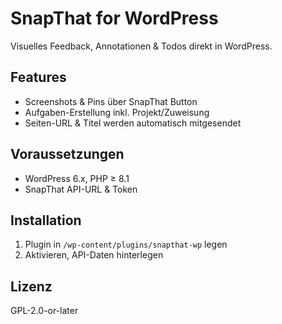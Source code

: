 # SnapThat for WordPress
Visuelles Feedback, Annotationen & Todos direkt in WordPress.

## Features
- Screenshots & Pins über SnapThat Button
- Aufgaben-Erstellung inkl. Projekt/Zuweisung
- Seiten-URL & Titel werden automatisch mitgesendet

## Voraussetzungen
- WordPress 6.x, PHP ≥ 8.1
- SnapThat API-URL & Token

## Installation
1. Plugin in `/wp-content/plugins/snapthat-wp` legen
2. Aktivieren, API-Daten hinterlegen

## Lizenz
GPL-2.0-or-later
